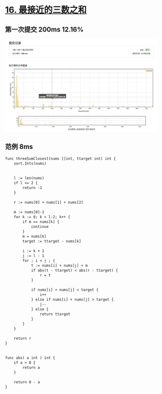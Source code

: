 # [16. 最接近的三数之和](https://leetcode-cn.com/problems/3sum-closest/description/)

## 第一次提交 200ms 12.16%

![提交记录](./three-sum-closest.png)

## 范例 8ms

```golang
func threeSumClosest(nums []int, ttarget int) int {
    sort.Ints(nums)
    
    
    l := len(nums)
    if l <= 2 {
        return -1
    }
    
    r := nums[0] + nums[1] + nums[2]
    
    m := nums[0]-1
    for k := 0; k < l-2; k++ {
        if m == nums[k] {
            continue
        }
        m = nums[k]
        target := ttarget - nums[k]
        
        i := k + 1
        j := l - 1
        for ; i < j ; {
            t := nums[i] + nums[j] + m
            if abs(t - ttarget) < abs(r - ttarget) {
                r = t
            }
            
            if nums[i] + nums[j] < target {
                i++
            } else if nums[i] + nums[j] > target {
                j--
            } else {
                return ttarget
            }
        }
    }
    
    return r
}


func abs( a int ) int {
    if a > 0 {
        return a
    }
    
    return 0 - a
}
```
